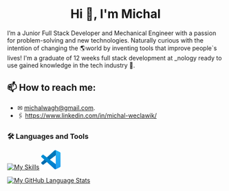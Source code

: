 <h1 align="center">Hi 👋, I'm Michal </h1>

I’m a Junior Full Stack Developer and Mechanical Engineer with a passion for problem-solving and new technologies. Naturally curious with the intention of changing the 🌎world by inventing tools that improve people`s lives!  I'm a graduate of 12 weeks full stack development at _nology ready to use gained knowledge in the tech industry 💪.

## 📫 How to reach me:

- ✉ michalwagh@gmail.com.
- 🖇 https://www.linkedin.com/in/michal-weclawik/


### 🛠️ Languages and Tools

<div>

[![My Skills](https://skills.thijs.gg/icons?i=js,react,sass,git,html,css,git,java,mysql,spring,jest)](https://skills.thijs.gg)  <img idth=45px height=45px src="https://raw.githubusercontent.com/github/explore/80688e429a7d4ef2fca1e82350fe8e3517d3494d/topics/visual-studio-code/visual-studio-code.png" alt="VS">
  
  
[![My GitHub Language Stats](https://github-readme-stats.vercel.app/api/top-langs/?username=michalweclawik&count=5&theme=tokyonight)]()



</div>
